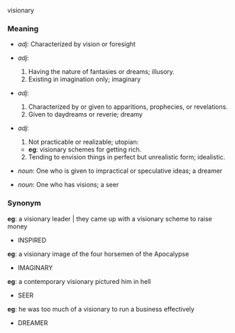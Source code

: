 visionary
### Meaning
+ _adj_: Characterized by vision or foresight
+ _adj_:
   1. Having the nature of fantasies or dreams; illusory.
   2. Existing in imagination only; imaginary
+ _adj_:
   1. Characterized by or given to apparitions, prophecies, or revelations.
   2. Given to daydreams or reverie; dreamy
+ _adj_:
   1. Not practicable or realizable; utopian:
    + __eg__: visionary schemes for getting rich.
   2. Tending to envision things in perfect but unrealistic form; idealistic.

+ _noun_: One who is given to impractical or speculative ideas; a dreamer
+ _noun_: One who has visions; a seer

### Synonym

__eg__: a visionary leader | they came up with a visionary scheme to raise money

+ INSPIRED

__eg__: a visionary image of the four horsemen of the Apocalypse

+ IMAGINARY

__eg__: a contemporary visionary pictured him in hell

+ SEER

__eg__: he was too much of a visionary to run a business effectively

+ DREAMER


